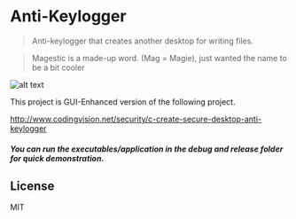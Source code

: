 # Anti-Keylogger


>Anti-keylogger that creates another desktop for writing files. 


> Magestic is a made-up word. (Mag = Magie), just wanted the name to be a bit cooler

![alt text](https://github.com/mistermj/anti-keylogger/blob/master/Screenshot%20(26).png)


This project is GUI-Enhanced version of the following project.

http://www.codingvision.net/security/c-create-secure-desktop-anti-keylogger

##### You can run the executables/application in the debug and release folder for quick demonstration.

## License

MIT

